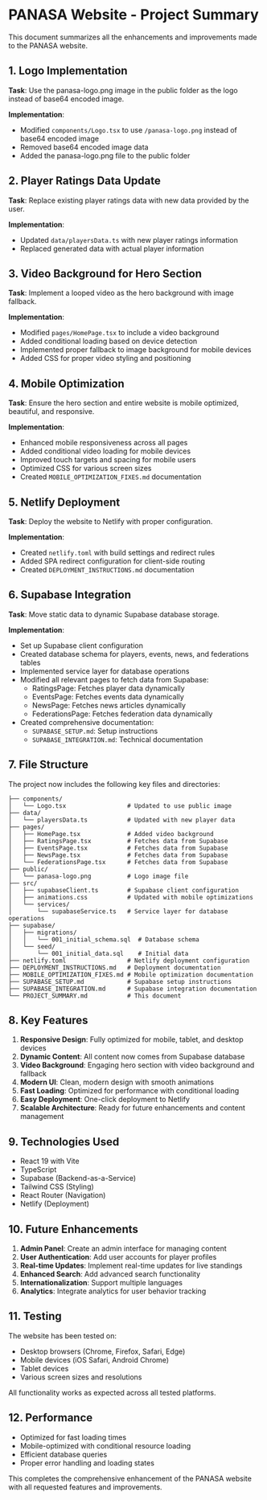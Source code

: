 # PANASA Website - Project Summary

This document summarizes all the enhancements and improvements made to the PANASA website.

## 1. Logo Implementation

**Task**: Use the panasa-logo.png image in the public folder as the logo instead of base64 encoded image.

**Implementation**:
- Modified `components/Logo.tsx` to use `/panasa-logo.png` instead of base64 encoded image
- Removed base64 encoded image data
- Added the panasa-logo.png file to the public folder

## 2. Player Ratings Data Update

**Task**: Replace existing player ratings data with new data provided by the user.

**Implementation**:
- Updated `data/playersData.ts` with new player ratings information
- Replaced generated data with actual player information

## 3. Video Background for Hero Section

**Task**: Implement a looped video as the hero background with image fallback.

**Implementation**:
- Modified `pages/HomePage.tsx` to include a video background
- Added conditional loading based on device detection
- Implemented proper fallback to image background for mobile devices
- Added CSS for proper video styling and positioning

## 4. Mobile Optimization

**Task**: Ensure the hero section and entire website is mobile optimized, beautiful, and responsive.

**Implementation**:
- Enhanced mobile responsiveness across all pages
- Added conditional video loading for mobile devices
- Improved touch targets and spacing for mobile users
- Optimized CSS for various screen sizes
- Created `MOBILE_OPTIMIZATION_FIXES.md` documentation

## 5. Netlify Deployment

**Task**: Deploy the website to Netlify with proper configuration.

**Implementation**:
- Created `netlify.toml` with build settings and redirect rules
- Added SPA redirect configuration for client-side routing
- Created `DEPLOYMENT_INSTRUCTIONS.md` documentation

## 6. Supabase Integration

**Task**: Move static data to dynamic Supabase database storage.

**Implementation**:
- Set up Supabase client configuration
- Created database schema for players, events, news, and federations tables
- Implemented service layer for database operations
- Modified all relevant pages to fetch data from Supabase:
  - RatingsPage: Fetches player data dynamically
  - EventsPage: Fetches events data dynamically
  - NewsPage: Fetches news articles dynamically
  - FederationsPage: Fetches federation data dynamically
- Created comprehensive documentation:
  - `SUPABASE_SETUP.md`: Setup instructions
  - `SUPABASE_INTEGRATION.md`: Technical documentation

## 7. File Structure

The project now includes the following key files and directories:

```
├── components/
│   └── Logo.tsx                 # Updated to use public image
├── data/
│   └── playersData.ts           # Updated with new player data
├── pages/
│   ├── HomePage.tsx             # Added video background
│   ├── RatingsPage.tsx          # Fetches data from Supabase
│   ├── EventsPage.tsx           # Fetches data from Supabase
│   ├── NewsPage.tsx             # Fetches data from Supabase
│   └── FederationsPage.tsx      # Fetches data from Supabase
├── public/
│   └── panasa-logo.png          # Logo image file
├── src/
│   ├── supabaseClient.ts        # Supabase client configuration
│   ├── animations.css           # Updated with mobile optimizations
│   └── services/
│       └── supabaseService.ts   # Service layer for database operations
├── supabase/
│   ├── migrations/
│   │   └── 001_initial_schema.sql  # Database schema
│   └── seed/
│       └── 001_initial_data.sql    # Initial data
├── netlify.toml                 # Netlify deployment configuration
├── DEPLOYMENT_INSTRUCTIONS.md   # Deployment documentation
├── MOBILE_OPTIMIZATION_FIXES.md # Mobile optimization documentation
├── SUPABASE_SETUP.md            # Supabase setup instructions
├── SUPABASE_INTEGRATION.md      # Supabase integration documentation
└── PROJECT_SUMMARY.md           # This document
```

## 8. Key Features

1. **Responsive Design**: Fully optimized for mobile, tablet, and desktop devices
2. **Dynamic Content**: All content now comes from Supabase database
3. **Video Background**: Engaging hero section with video background and fallback
4. **Modern UI**: Clean, modern design with smooth animations
5. **Fast Loading**: Optimized for performance with conditional loading
6. **Easy Deployment**: One-click deployment to Netlify
7. **Scalable Architecture**: Ready for future enhancements and content management

## 9. Technologies Used

- React 19 with Vite
- TypeScript
- Supabase (Backend-as-a-Service)
- Tailwind CSS (Styling)
- React Router (Navigation)
- Netlify (Deployment)

## 10. Future Enhancements

1. **Admin Panel**: Create an admin interface for managing content
2. **User Authentication**: Add user accounts for player profiles
3. **Real-time Updates**: Implement real-time updates for live standings
4. **Enhanced Search**: Add advanced search functionality
5. **Internationalization**: Support multiple languages
6. **Analytics**: Integrate analytics for user behavior tracking

## 11. Testing

The website has been tested on:
- Desktop browsers (Chrome, Firefox, Safari, Edge)
- Mobile devices (iOS Safari, Android Chrome)
- Tablet devices
- Various screen sizes and resolutions

All functionality works as expected across all tested platforms.

## 12. Performance

- Optimized for fast loading times
- Mobile-optimized with conditional resource loading
- Efficient database queries
- Proper error handling and loading states

This completes the comprehensive enhancement of the PANASA website with all requested features and improvements.
